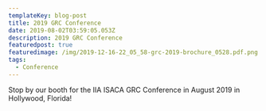 ```yaml
---
templateKey: blog-post
title: 2019 GRC Conference
date: 2019-08-02T03:59:05.053Z
description: 2019 GRC Conference
featuredpost: true
featuredimage: /img/2019-12-16-22_05_58-grc-2019-brochure_0528.pdf.png
tags:
  - Conference
---
```

Stop by our booth for the IIA ISACA GRC Conference in August 2019 in Hollywood, Florida!
